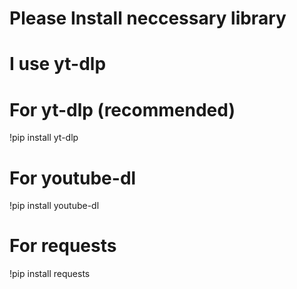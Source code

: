 # Please Install neccessary library
# I use yt-dlp 

# For yt-dlp (recommended)
!pip install yt-dlp

# For youtube-dl
!pip install youtube-dl

# For requests
!pip install requests
